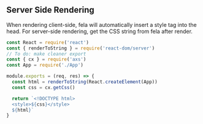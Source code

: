 
## Server Side Rendering

When rendering client-side, fela will automatically insert a style tag into the head.
For server-side rendering, get the CSS string from fela after render.

```js
const React = require('react')
const { renderToString } = require('react-dom/server')
// To do: make cleaner export
const { cx } = require('axs')
const App = require('./App')

module.exports = (req, res) => {
  const html = renderToString(React.createElement(App))
  const css = cx.getCss()

  return `<!DOCTYPE html>
  <style>${css}</style>
  ${html}`
}
```

